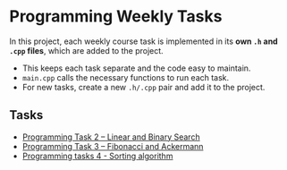 # Programming Weekly Tasks

In this project, each weekly course task is implemented in its **own `.h` and `.cpp` files**, which are added to the project.  

- This keeps each task separate and the code easy to maintain.  
- `main.cpp` calls the necessary functions to run each task.  
- For new tasks, create a new `.h/.cpp` pair and add it to the project.

## Tasks

- [Programming Task 2 – Linear and Binary Search](Assignments/LinearAndBinarySearch.cpp)
- [Programming Task 3 – Fibonacci and Ackermann](Assignments/FibonacciAndAckermann.cpp)
- [Programming tasks 4 - Sorting algorithm](Assignments/SimpleSort.cpp)
